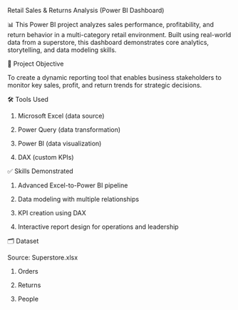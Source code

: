 Retail Sales & Returns Analysis (Power BI Dashboard)

📊 This Power BI project analyzes sales performance, profitability, and return behavior in a multi-category retail environment. Built using real-world data from a superstore, this dashboard demonstrates core analytics, storytelling, and data modeling skills.

📌 Project Objective

To create a dynamic reporting tool that enables business stakeholders to monitor key sales, profit, and return trends for strategic decisions.

🛠 Tools Used

1. Microsoft Excel (data source)

2. Power Query (data transformation)

3. Power BI (data visualization)

4. DAX (custom KPIs)

✅ Skills Demonstrated

1. Advanced Excel-to-Power BI pipeline

2. Data modeling with multiple relationships

3. KPI creation using DAX

4. Interactive report design for operations and leadership

🗂 Dataset

Source: Superstore.xlsx

1. Orders

2. Returns

3. People
